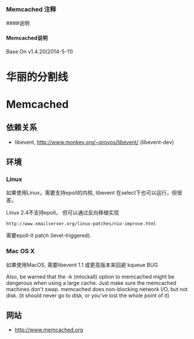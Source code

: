 ### Memcached 注释

####说明

#### Memcached说明
Base On v1.4.20(2014-5-11)


华丽的分割线
=============================================================
# Memcached

## 依赖关系

* libevent, http://www.monkey.org/~provos/libevent/ (libevent-dev)

## 环境

### Linux

如果使用Linux，需要支持epoll的内核, libevent 在select下也可以运行，但很差。

Linux 2.4不支持epoll， 但可以通过反向移植实现

    http://www.xmailserver.org/linux-patches/nio-improve.html
需要epoll-lt patch (level-triggered).

### Mac OS X

如果使用MacOS, 需要libevent 1.1 或更高版本来回避 kqueue BUG

Also, be warned that the -k (mlockall) option to memcached might be
dangerous when using a large cache.  Just make sure the memcached machines
don't swap.  memcached does non-blocking network I/O, but not disk.  (it
should never go to disk, or you've lost the whole point of it)

## 网站

* http://www.memcached.org
